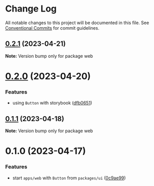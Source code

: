 # Change Log

All notable changes to this project will be documented in this file.
See [Conventional Commits](https://conventionalcommits.org) for commit guidelines.

## [0.2.1](https://github.com/emunhoz/monorepo-starter/compare/web@0.2.0...web@0.2.1) (2023-04-21)

**Note:** Version bump only for package web





# [0.2.0](https://github.com/emunhoz/monorepo-starter/compare/web@0.1.1...web@0.2.0) (2023-04-20)


### Features

* using `Button` with storybook ([dfb0651](https://github.com/emunhoz/monorepo-starter/commit/dfb0651b68f578f368f9941f5245f245d969ed6f))





## [0.1.1](https://github.com/emunhoz/monorepo-starter/compare/web@0.1.0...web@0.1.1) (2023-04-18)

**Note:** Version bump only for package web





# 0.1.0 (2023-04-17)


### Features

* start `apps/web` with `Button` from `packages/ui` ([0c9ae99](https://github.com/emunhoz/monorepo-starter/commit/0c9ae9921cc1243dba6f675740fdafd54acefe22))
